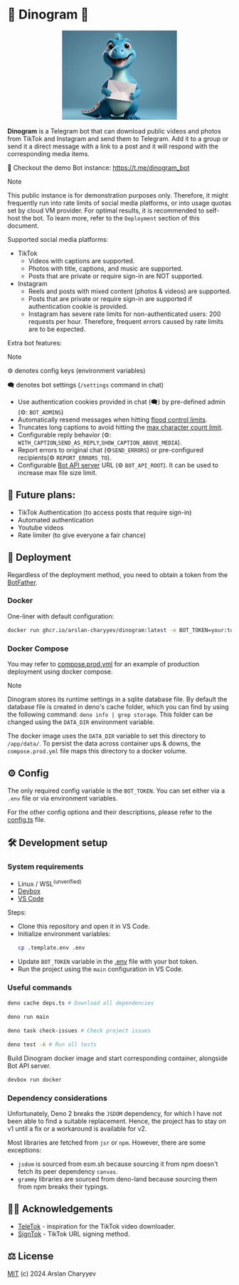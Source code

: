 # 🦕 Dinogram 📨

<div style="text-align:center"><img src="./assets/img/logo.jpg" height=200/></div>

**Dinogram** is a Telegram bot that can download public videos and photos from
TikTok and Instagram and send them to Telegram. Add it to a group or send it a
direct message with a link to a post and it will respond with the corresponding
media items.

🎁 Checkout the demo Bot instance: https://t.me/dinogram_bot

> [!NOTE]
> This public instance is for demonstration purposes only. Therefore, it might
> frequently run into rate limits of social media platforms, or into usage
> quotas set by cloud VM provider. For optimal results, it is recommended to
> self-host the bot. To learn more, refer to the `Deployment` section of this
> document.

Supported social media platforms:

- TikTok
  - Videos with captions are supported.
  - Photos with title, captions, and music are supported.
  - Posts that are private or require sign-in are NOT supported.
- Instagram
  - Reels and posts with mixed content (photos & videos) are supported.
  - Posts that are private or require sign-in are supported if authentication
    cookie is provided.
  - Instagram has severe rate limits for non-authenticated users: 200 requests
    per hour. Therefore, frequent errors caused by rate limits are to be
    expected.

Extra bot features:

> [!NOTE]
> ⚙️ denotes config keys (environment variables)
>
> 🗨️ denotes bot settings (`/settings` command in chat)

- Use authentication cookies provided in chat (🗨️) by pre-defined admin (⚙️:
  `BOT_ADMINS`)
- Automatically resend messages when hitting
  [flood control limits](https://grammy.dev/advanced/flood).
- Truncates long captions to avoid hitting the
  [max character count limit](https://limits.tginfo.me/en).
- Configurable reply behavior (⚙️:
  `WITH_CAPTION`,`SEND_AS_REPLY`,`SHOW_CAPTION_ABOVE_MEDIA`).
- Report errors to original chat (⚙️`SEND_ERRORS`) or pre-configured
  recipients(⚙️ `REPORT_ERRORS_TO`).
- Configurable
  [Bot API server](https://core.telegram.org/bots/api#using-a-local-bot-api-server)
  URL (⚙️ `BOT_API_ROOT`). It can be used to increase max file size limit.

## 🔮 Future plans:

- TikTok Authentication (to access posts that require sign-in)
- Automated authentication
- Youtube videos
- Rate limiter (to give everyone a fair chance)

## 🚀 Deployment

Regardless of the deployment method, you need to obtain a token from the
[BotFather](https://telegram.me/BotFather).

### Docker

One-liner with default configuration:

```sh
docker run ghcr.io/arslan-charyyev/dinogram:latest -e BOT_TOKEN=your:token
```

### Docker Compose

You may refer to [compose.prod.yml](./compose.prod.yml) for an example of
production deployment using docker compose.

> [!NOTE]
> Dinogram stores its runtime settings in a sqlite database file. By default the
> database file is created in deno's cache folder, which you can find by using
> the following command: `deno info | grep storage`. This folder can be changed
> using the `DATA_DIR` environment variable.
>
> The docker image uses the `DATA_DIR` variable to set this directory to
> `/app/data/`. To persist the data across container ups & downs, the
> `compose.prod.yml` file maps this directory to a docker volume.

## ⚙️ Config

The only required config variable is the `BOT_TOKEN`. You can set either via a
`.env` file or via environment variables.

For the other config options and their descriptions, please refer to the
[config.ts](src/core/config.ts) file.

## 🛠️ Development setup

### System requirements

- Linux / WSL<sup>(unverified)</sup>
- [Devbox](https://www.jetify.com/devbox/docs/quickstart/)
- [VS Code](https://code.visualstudio.com/)

Steps:

- Clone this repository and open it in VS Code.
- Initialize environment variables:
  ```sh
  cp .template.env .env
  ```
- Update `BOT_TOKEN` variable in the [.env](.env) file with your bot token.
- Run the project using the `main` configuration in VS Code.

### Useful commands

```sh
deno cache deps.ts # Download all dependencies
```

```sh
deno run main
```

```sh
deno task check-issues # Check project issues
```

```sh
deno test -A # Run all tests
```

Build Dinogram docker image and start corresponding container, alongside Bot API
server.

```sh
devbox run docker
```

### Dependency considerations

Unfortunately, Deno 2 breaks the `JSDOM` dependency, for which I have not been
able to find a suitable replacement. Hence, the project has to stay on v1 until
a fix or a workaround is available for v2.

Most libraries are fetched from `jsr` or `npm`. However, there are some
exceptions:

- `jsdom` is sourced from esm.sh because sourcing it from npm doesn't fetch its
  peer dependency `canvas`.
- `grammy` libraries are sourced from deno-land because sourcing them from npm
  breaks their typings.

## 🙏🏻 Acknowledgements

- [TeleTok](https://github.com/captaincolonelfox/TeleTok) - inspiration for the
  TikTok video downloader.
- [SignTok](https://github.com/pablouser1/SignTok) - TikTok URL signing method.

## ⚖️ License

[MIT](./LICENSE) (c) 2024 Arslan Charyyev
